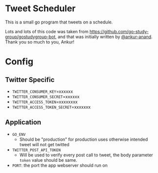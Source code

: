 # Tweet Scheduler

This is a small go program that tweets on a schedule.

Lots and lots of this code was taken from https://github.com/go-study-group/gostudygroup-bot, and that was initially written by [@ankur-anand](https://github.com/ankur-anand). Thank you so much to you, Ankur!

# Config

## Twitter Specific

- `TWITTER_CONSUMER_KEY`=xxxxxx
- `TWITTER_CONSUMER_SECRET`=xxxxxx
- `TWITTER_ACCESS_TOKEN`=xxxxxxxx
- `TWITTER_ACCESS_TOKEN_SECRET`=xxxxxxx

## Application

- `GO_ENV`
  - Should be "production" for production uses otherwise intended tweet will not get twitted
- `TWITTER_POST_API_TOKEN`
  - Will be used to verify every post call to tweet, the body parameter `token` value should be same.
- `PORT`: the port the app webserver should run on
